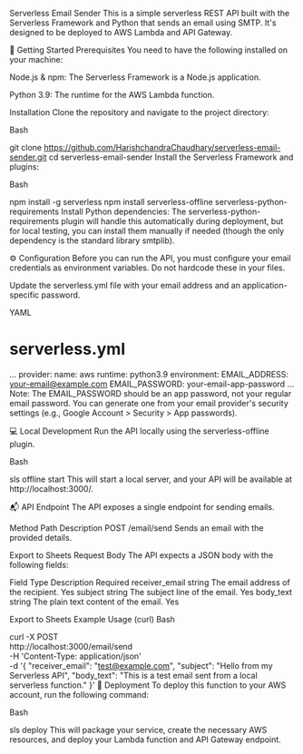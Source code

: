 Serverless Email Sender
This is a simple serverless REST API built with the Serverless Framework and Python that sends an email using SMTP. It's designed to be deployed to AWS Lambda and API Gateway.

🚀 Getting Started
Prerequisites
You need to have the following installed on your machine:

Node.js & npm: The Serverless Framework is a Node.js application.

Python 3.9: The runtime for the AWS Lambda function.

Installation
Clone the repository and navigate to the project directory:

Bash

git clone https://github.com/HarishchandraChaudhary/serverless-email-sender.git
cd serverless-email-sender
Install the Serverless Framework and plugins:

Bash

npm install -g serverless
npm install serverless-offline serverless-python-requirements
Install Python dependencies:
The serverless-python-requirements plugin will handle this automatically during deployment, but for local testing, you can install them manually if needed (though the only dependency is the standard library smtplib).

⚙️ Configuration
Before you can run the API, you must configure your email credentials as environment variables. Do not hardcode these in your files.

Update the serverless.yml file with your email address and an application-specific password.

YAML

# serverless.yml
...
provider:
  name: aws
  runtime: python3.9
  environment:
    EMAIL_ADDRESS: your-email@example.com
    EMAIL_PASSWORD: your-email-app-password
...
Note: The EMAIL_PASSWORD should be an app password, not your regular email password. You can generate one from your email provider's security settings (e.g., Google Account > Security > App passwords).

💻 Local Development
Run the API locally using the serverless-offline plugin.

Bash

sls offline start
This will start a local server, and your API will be available at http://localhost:3000/.

📬 API Endpoint
The API exposes a single endpoint for sending emails.

Method	Path	Description
POST	/email/send	Sends an email with the provided details.

Export to Sheets
Request Body
The API expects a JSON body with the following fields:

Field	Type	Description	Required
receiver_email	string	The email address of the recipient.	Yes
subject	string	The subject line of the email.	Yes
body_text	string	The plain text content of the email.	Yes

Export to Sheets
Example Usage (curl)
Bash

curl -X POST \
  http://localhost:3000/email/send \
  -H 'Content-Type: application/json' \
  -d '{
    "receiver_email": "test@example.com",
    "subject": "Hello from my Serverless API",
    "body_text": "This is a test email sent from a local serverless function."
  }'
🚀 Deployment
To deploy this function to your AWS account, run the following command:

Bash

sls deploy
This will package your service, create the necessary AWS resources, and deploy your Lambda function and API Gateway endpoint.

